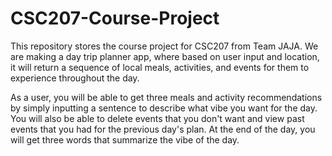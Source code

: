 # CSC207-Course-Project

This repository stores the course project for CSC207 from Team JAJA. 
We are making a day trip planner app, where based on user input and location, it will return a sequence of local meals, activities, and events for them to experience throughout the day.

As a user, you will be able to get three meals and activity recommendations by simply inputting a sentence to describe what vibe you want for the day. You will also be able to delete events that you don't want and view past events that you had for the previous day's plan. At the end of the day, you will get three words that summarize the vibe of the day. 
